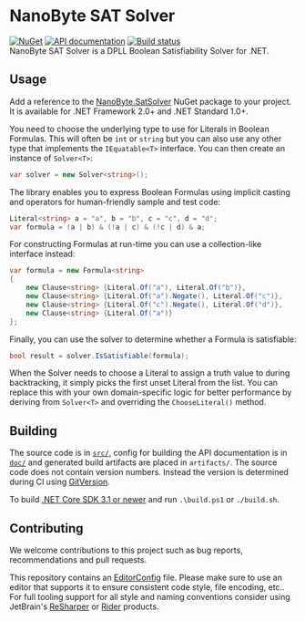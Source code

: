 # NanoByte SAT Solver

[![NuGet](https://img.shields.io/nuget/v/NanoByte.SatSolver.svg)](https://www.nuget.org/packages/NanoByte.SatSolver/)
[![API documentation](https://img.shields.io/badge/api-docs-orange.svg)](https://sat-solver.nano-byte.net/)
[![Build status](https://img.shields.io/appveyor/ci/nano-byte/sat-solver.svg)](https://ci.appveyor.com/project/nano-byte/sat-solver)  
NanoByte SAT Solver is a DPLL Boolean Satisfiability Solver for .NET.

## Usage

Add a reference to the [NanoByte.SatSolver](https://www.nuget.org/packages/NanoByte.SatSolver/) NuGet package to your project. It is available for .NET Framework 2.0+ and .NET Standard 1.0+.

You need to choose the underlying type to use for Literals in Boolean Formulas. This will often be `int` or `string` but you can also use any other type that implements the `IEquatable<T>` interface. You can then create an instance of `Solver<T>`:

```csharp
var solver = new Solver<string>();
```

The library enables you to express Boolean Formulas using implicit casting and operators for human-friendly sample and test code:
```csharp
Literal<string> a = "a", b = "b", c = "c", d = "d";
var formula = (a | b) & (!a | c) & (!c | d) & a;
```

For constructing Formulas at run-time you can use a collection-like interface instead:
```csharp
var formula = new Formula<string>
{
    new Clause<string> {Literal.Of("a"), Literal.Of("b")},
    new Clause<string> {Literal.Of("a").Negate(), Literal.Of("c")},
    new Clause<string> {Literal.Of("c").Negate(), Literal.Of("d")},
    new Clause<string> {Literal.Of("a")}
};
```

Finally, you can use the solver to determine whether a Formula is satisfiable:
```csharp
bool result = solver.IsSatisfiable(formula);
```

When the Solver needs to choose a Literal to assign a truth value to during backtracking, it simply picks the first unset Literal from the list. You can replace this with your own domain-specific logic for better performance by deriving from `Solver<T>` and overriding the `ChooseLiteral()` method.

## Building

The source code is in [`src/`](src/), config for building the API documentation is in [`doc/`](doc/) and generated build artifacts are placed in `artifacts/`. The source code does not contain version numbers. Instead the version is determined during CI using [GitVersion](http://gitversion.readthedocs.io/).

To build [.NET Core SDK 3.1 or newer](https://www.microsoft.com/net/download) and run `.\build.ps1` or `./build.sh`.

## Contributing

We welcome contributions to this project such as bug reports, recommendations and pull requests.

This repository contains an [EditorConfig](http://editorconfig.org/) file. Please make sure to use an editor that supports it to ensure consistent code style, file encoding, etc.. For full tooling support for all style and naming conventions consider using JetBrain's [ReSharper](https://www.jetbrains.com/resharper/) or [Rider](https://www.jetbrains.com/rider/) products.
